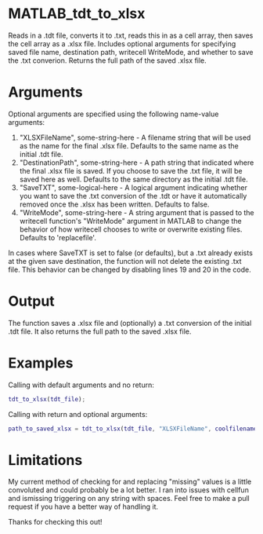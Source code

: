 # MATLAB_tdt_to_xlsx

Reads in a .tdt file, converts it to .txt, reads this in as a cell array, then saves the cell array as a .xlsx file. Includes optional arguments for specifying saved file name, destination path, writecell WriteMode, and whether to save the .txt converion. Returns the full path of the saved .xlsx file.

# Arguments
Optional arguments are specified using the following name-value arguments:
1. "XLSXFileName", some-string-here - A filename string that will be used as the name for the final .xlsx file. Defaults to the same name as the initial .tdt file.
2. "DestinationPath", some-string-here - A path string that indicated where the final .xlsx file is saved. If you choose to save the .txt file, it will be saved here as well. Defaults to the same directory as the initial .tdt file.
3. "SaveTXT", some-logical-here - A logical argument indicating whether you want to save the .txt conversion of the .tdt or have it automatically removed once the .xlsx has been written. Defaults to false.
4. "WriteMode", some-string-here - A string argument that is passed to the writecell function's "WriteMode" argument in MATLAB to change the behavior of how writecell chooses to write or overwrite existing files. Defaults to 'replacefile'.

In cases where SaveTXT is set to false (or defaults), but a .txt already exists at the given save destination, the function will not delete the existing .txt file. This behavior can be changed by disabling lines 19 and 20 in the code.

# Output
The function saves a .xlsx file and (optionally) a .txt conversion of the initial .tdt file. It also returns the full path to the saved .xlsx file.

# Examples
Calling with default arguments and no return:
```MATLAB
tdt_to_xlsx(tdt_file);
```
Calling with return and optional arguments:
```MATLAB
path_to_saved_xlsx = tdt_to_xlsx(tdt_file, "XLSXFileName", coolfilenamehere, "DestinationPath", awesomepathhere, "SaveTxt", 1, "WriteMode", "overwritesheet")
```
# Limitations
My current method of checking for and replacing "missing" values is a little convoluted and could probably be a lot better. I ran into issues with cellfun and ismissing triggering on any string with spaces. Feel free to make a pull request if you have a better way of handling it.

Thanks for checking this out!
